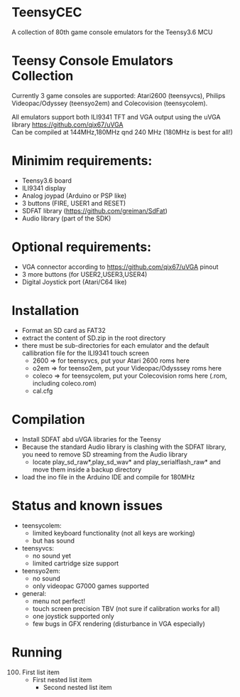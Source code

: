 # TeensyCEC
A collection of 80th game console emulators for the Teensy3.6 MCU

# Teensy Console Emulators Collection
Currently 3 game consoles are supported:
Atari2600 (teensyvcs), Philips Videopac/Odyssey (teensyo2em) and Colecovision (teensycolem).

All emulators support both ILI9341 TFT and VGA output using the uVGA library https://github.com/qix67/uVGA
<br>
Can be compiled at 144MHz,180MHz qnd 240 MHz (180MHz is best for all!)


# Minimim requirements:
- Teensy3.6 board
- ILI9341 display
- Analog joypad (Arduino or PSP like)
- 3 buttons (FIRE, USER1 and RESET)
- SDFAT library (https://github.com/greiman/SdFat)
- Audio library (part of the SDK)

# Optional requirements:
- VGA connector according to https://github.com/qix67/uVGA pinout
- 3 more buttons (for USER2,USER3,USER4)
- Digital Joystick port (Atari/C64 like)

# Installation
- Format an SD card as FAT32
- extract the content of SD.zip in the root directory 
- there must be sub-directories for each emulator and the default callibration file for the ILI9341 touch screen
  - 2600 => for teensyvcs, put your Atari 2600 roms here
  - o2em => for teenso2em, put your Videopac/Odysssey roms here 
  - coleco => for teensycolem, put your Colecovision roms here (.rom, including coleco.rom)
  - cal.cfg

# Compilation
- Install SDFAT abd uVGA libraries for the Teensy
- Because the standard Audio library is clashing with the SDFAT library, you need to remove SD streaming from the Audio library 
  - locate play_sd_raw*,play_sd_wav* and play_serialflash_raw* and move them inside a backup directory
- load the ino file in the Arduino IDE and compile for 180MHz

# Status and known issues
- teensycolem:
  - limited keyboard functionality (not all keys are working)
  - but has sound
- teensyvcs:
  - no sound yet
  - limited cartridge size support
- teensyo2em:
  - no sound
  - only videopac G7000 games supported 
- general:
  - menu not perfect!
  - touch screen precision TBV (not sure if calibration works for all)
  - one joystick supported only
  - few bugs in GFX rendering (disturbance in VGA especially)
  


# Running
100. First list item
     - First nested list item
       - Second nested list item
